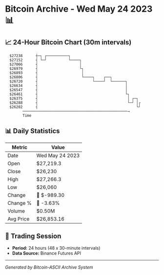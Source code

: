 # Bitcoin Archive - Wed May 24 2023 📊

## 📈 24-Hour Bitcoin Chart (30m intervals)

```
  $27238      ┼─┐ ┌──────────┐                                 
  $27152      ┤ └─┘          └────┐                            
  $27066      ┤                   │                            
  $26979      ┤                   └┐                           
  $26893      ┤                    │                           
  $26806      ┤                    └────┐    ┌──┐              
  $26720      ┤                         └────┘  └──────┐       
  $26634      ┤                                        │       
  $26547      ┤                                        │       
  $26461      ┤                                        └┐      
  $26375      ┤                                         │ ┌─┐  
  $26288      ┤                                         └─┘ │┌ 
  $26202      ┤                                             └┘ 
        ────────────────────────────────────────────────→
        Time
```

## 📊 Daily Statistics

| Metric | Value |
|--------|-------|
| Date | Wed May 24 2023 |
| Open | $27,219.3 |
| Close | $26,230 |
| High | $27,266.3 |
| Low | $26,060 |
| Change | 🔴 $-989.30 |
| Change % | 🔴 -3.63% |
| Volume | $0.50M |
| Avg Price | $26,853.16 |

## 📅 Trading Session

- **Period:** 24 hours (48 x 30-minute intervals)
- **Data Source:** Binance Futures API

---
*Generated by Bitcoin-ASCII Archive System*
